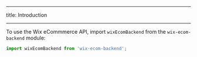 ___
title: Introduction
___

To use the Wix eCommmerce API, import `wixEcomBackend` from the `wix-ecom-backend` module:

```javascript
import wixEcomBackend from 'wix-ecom-backend';
```